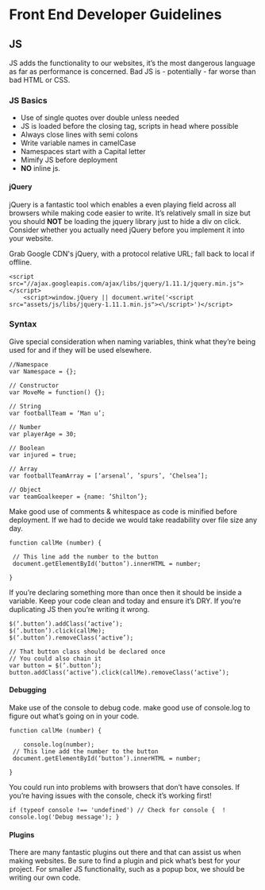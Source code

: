 # Front End Developer Guidelines

## JS
JS adds the functionality to our websites, it’s the most dangerous language as far as performance is concerned. Bad JS is - potentially - far worse than bad HTML or CSS.

### JS Basics
- Use of single quotes over double unless needed
- JS is loaded before the closing <body> tag, scripts in head where possible
- Always close lines with semi colons
- Write variable names in camelCase
- Namespaces start with a Capital letter
- Mimify JS before deployment
- **NO** inline js.

#### jQuery
jQuery is a fantastic tool which enables a even playing field across all browsers while making code easier to write. It’s relatively small in size but you should **NOT** be loading the jquery library just to hide a div on click. Consider whether you actually need jQuery before you implement it into your website.

Grab Google CDN's jQuery, with a protocol relative URL; fall back to local if offline.

```
<script src="//ajax.googleapis.com/ajax/libs/jquery/1.11.1/jquery.min.js"></script>
	<script>window.jQuery || document.write('<script src="assets/js/libs/jquery-1.11.1.min.js"><\/script>')</script>
```

### Syntax
Give special consideration when naming variables, think what they’re being used for and if they will be used elsewhere.
```
//Namespace
var Namespace = {};

// Constructor
var MoveMe = function() {};

// String
var footballTeam = ‘Man u’;

// Number
var playerAge = 30;

// Boolean
var injured = true;

// Array
var footballTeamArray = [‘arsenal’, ’spurs’, ‘Chelsea’];

// Object
var teamGoalkeeper = {name: ’Shilton’};
```

Make good use of comments & whitespace as code is minified before deployment. If we had to decide we would take readability over file size any day.

```
function callMe (number) {

 // This line add the number to the button
 document.getElementById(‘button’).innerHTML = number;

}
```

If you’re declaring something more than once then it should be inside a variable. Keep your code clean and today and ensure it’s DRY. If you’re duplicating JS then you’re writing it wrong.

```
$(‘.button’).addClass(‘active’);
$(‘.button’).click(callMe);
$(‘.button’).removeClass(‘active’);

// That button class should be declared once
// You could also chain it
var button = $(‘.button’);
button.addClass(‘active’).click(callMe).removeClass(‘active’);
```

#### Debugging
Make use of the console to debug code. make good use of console.log to figure out what’s going on in your code.

```
function callMe (number) {

	console.log(number);
 // This line add the number to the button
 document.getElementById(‘button’).innerHTML = number;

}
```

You could run into problems with browsers that don’t have consoles. If you’re having issues with the console, check it’s working first!

```
if (typeof console !== 'undefined') // Check for console { 	! console.log('Debug message'); } 
```

#### Plugins
There are many fantastic plugins out there and that can assist us when making websites. Be sure to find a plugin and pick what’s best for your project. For smaller JS functionality, such as a popup box, we should be writing our own code.



